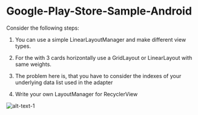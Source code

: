 # Google-Play-Store-Sample-Android

Consider the following steps:

1. You can use a simple LinearLayoutManager and make different view types. 

2. For the with 3 cards horizontally use a GridLayout or LinearLayout with same weights.

3. The problem here is, that you have to consider the indexes of your underlying data list used in the adapter

4. Write your own LayoutManager for RecyclerView


![alt-text-1](https://github.com/aman007jham/Google-Play-Store-Sample-Android/blob/master/device-2016-01-28-011224.png "VIEW-1") 
